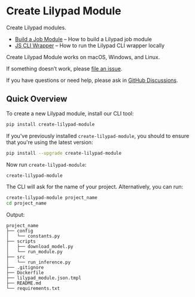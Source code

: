 # Create Lilypad Module

Create Lilypad modules.

- [Build a Job Module](https://docs.lilypad.tech/lilypad/developer-resources/build-a-job-module) – How to build a Lilypad job module
- [JS CLI Wrapper](https://docs.lilypad.tech/lilypad/developer-resources/js-cli-wrapper-local) – How to run the Lilypad CLI wrapper locally

Create Lilypad Module works on macOS, Windows, and Linux.

If something doesn’t work, please [file an issue](https://github.com/DevlinRocha/create-lilypad-module/issues/new).

If you have questions or need help, please ask in [GitHub Discussions](https://github.com/DevlinRocha/create-lilypad-module/discussions).

## Quick Overview

To create a new Lilypad module, install our CLI tool:

```sh
pip install create-lilypad-module
```

If you've previously installed `create-lilypad-module`, you should to ensure that you're using the latest version:

```sh
pip install --upgrade create-lilypad-module
```

Now run `create-lilypad-module`:

```sh
create-lilypad-module
```

The CLI will ask for the name of your project. Alternatively, you can run:

```sh
create-lilypad-module project_name
cd project_name
```

Output:

```
project_name
├── config
│   └── constants.py
├── scripts
│   ├── download_model.py
│   └── run_module.py
├── src
│   └── run_inference.py
├── .gitignore
├── Dockerfile
├── lilypad_module.json.tmpl
├── README.md
└── requirements.txt
```
